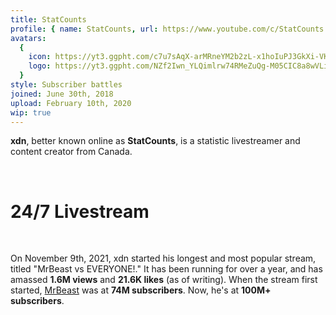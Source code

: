 ```yaml
---
title: StatCounts
profile: { name: StatCounts, url: https://www.youtube.com/c/StatCounts }
avatars:
  {
    icon: https://yt3.ggpht.com/c7u7sAqX-arMRneYM2b2zL-x1hoIuPJ3GkXi-VKzKIyIy4aTN-khWQMKGc6VzBUe34cyyd-BvQ=s200-c-k-c0x00ffffff-no-rj,
    logo: https://yt3.ggpht.com/NZf2Iwn_YLQimlrw74RMeZuQg-M05CIC8a8wVLit7vJ1jSKlDBQXRtsKNou3ywWh2YjdtaY2pg=s200-c-k-c0x00ffffff-no-rj,
  }
style: Subscriber battles
joined: June 30th, 2018
upload: February 10th, 2020
wip: true
---
```


**xdn**, better known online as **StatCounts**, is a statistic livestreamer and content creator from Canada.

<br />

# 24/7 Livestream

<br />

On November 9th, 2021, xdn started his longest and most popular stream, titled "MrBeast vs EVERYONE!." It has been running for over a year, and has amassed **1.6M views** and **21.6K likes** (as of writing). When the stream first started, [MrBeast](https://youtube.fandom.com/wiki/MrBeast) was at **74M subscribers**. Now, he's at **100M+ subscribers**.
